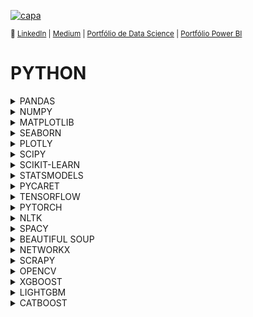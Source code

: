 [![capa](https://cdn.discordapp.com/attachments/1088554408469602305/1140659228382613654/Black_Technology_LinkedIn_Banner_5.jpg)](https://github.com/SarahFeanor?tab=repositories)

<sub> 🔗 [LinkedIn](https://www.linkedin.com/in/sarahfrezende/) | [Medium](https://medium.com/@sarahfrezende) |  [Portfólio de Data Science](https://github.com/sarahfeanor/Portfolio-DataScience)
 | [Portfólio Power BI](https://github.com/SarahFeanor/Portfolio_PowerBI)


# PYTHON

<details>
<summary>PANDAS</summary>

## PANDAS 

O pandas é uma biblioteca poderosa e amplamente utilizada em Python para análise de dados e manipulação de estruturas de dados tabulares. 
Aqui estão algumas das principais funções do pandas:

### **Criação de Estruturas de Dados:**

```python
pd.Series(): # Cria uma Series, que é uma estrutura de dados unidimensional semelhante a um array ou lista.
pd.DataFrame(): # Cria um DataFrame, uma estrutura de dados bidimensional que é semelhante a uma planilha ou tabela.
```

### **Leitura e Escrita de Dados:**

```python
# Funções para importar dados de diferentes fontes, como arquivos CSV, Excel e bancos de dados SQL.

pd.read_csv()
pd.read_excel()
pd.read_sql():

# Métodos para exportar os dados do DataFrame para diferentes formatos.

df.to_csv()
df.to_excel()
df.to_sql():
   
```

### **Indexação e Seleção de Dados:**

```python
# Formas de acessar e selecionar linhas e colunas específicas em um DataFrame.

df[]
df.loc[]
df.iloc[]

# Mostra as primeiras ou últimas linhas do DataFrame.

df.head()
df.tail()
```

### **Manipulação de Dados:**

```python
df.drop()`: # Remove linhas ou colunas do DataFrame.
df.rename(): # Renomeia colunas ou índices do DataFrame.
df.groupby(), df.pivot_table(): # Agrupa e realiza agregações em dados com base em determinados critérios.
```

### **Operações Estatísticas e Agregações:**

```python
# Calcula estatísticas sobre os dados em colunas específicas.
df.mean()
df.sum()
df.min()
df.max()

# Realiza várias operações de agregação em grupos específicos.
df.groupby()
agg()
```

### **Limpeza de Dados:**

```python
df.isnull(), `df.dropna()`, `df.fillna()`: # Lidam com valores ausentes (NaN) nos dados.
df.duplicated(), `df.drop_duplicates()`: # Lidam com valores duplicados.
```

### **Manipulação de Strings:**

```python

# Realiza operações de manipulação de strings em colunas.
df.str.upper()
df.str.lower()
df.str.replace()
```

### **Merging e Joining:**

```python
# Combinação de DataFrames.
pd.concat()
df.append()
                                          
# Realiza junções semelhantes a operações SQL.
pd.merge()

```

### **Visualização de Dados:**
```python
df.plot(): # Gera visualizações básicas diretamente do DataFrame.
```

### **Outras Funções:**
```python
df.info(): # Fornece informações sobre o DataFrame.
df.describe(): # Calcula estatísticas descritivas do DataFrame.
```

Essas são apenas algumas das muitas funções que o pandas oferece para facilitar a análise, manipulação e visualização de dados em Python. 
A biblioteca é amplamente usada por cientistas de dados e analistas para tarefas de pré-processamento, análise exploratória de dados e muito mais.
</details>

<details>
<summary>NUMPY</summary>
 
## NUMPY
O NumPy é uma biblioteca fundamental para computação numérica em Python, e oferece uma ampla variedade de funções para manipulação de arrays, cálculos matemáticos e operações de álgebra linear. Abaixo estão algumas das principais funções do NumPy:

### Criação de Arrays:

- Uma biblioteca numérica do Python que oferece suporte a arrays multidimensionais e eficientes para operações matemáticas e científicas. 
Arrays são estruturas de dados fundamentais em programação e ciência da computação, usadas para armazenar coleções ordenadas de elementos do mesmo tipo. 

```python
np.array(): # Cria um array NumPy a partir de uma lista ou sequência.
np.zeros(): # Cria um array preenchido com zeros.
np.ones(): # Cria um array preenchido com uns.
np.arange(): # Cria um array com valores espaçados uniformemente dentro de um intervalo.
np.linspace(): # Cria um array com valores espaçados linearmente dentro de um intervalo.
```
### Operações Numéricas:
```python
np.add(), np.subtract(), np.multiply(), np.divide(): # Realizam operações aritméticas em arrays.
np.exp(): # Calcula a exponencial de cada elemento do array.
np.sqrt(): #Calcula a raiz quadrada de cada elemento do array.
np.sin(), np.cos(), np.tan(): # Calculam funções trigonométricas.
```
### Álgebra Linear:

```python
np.dot(): Realiza o produto escalar ou matricial entre arrays.
np.linalg.inv(): Calcula a matriz inversa.
np.linalg.det(): Calcula o determinante de uma matriz.
np.linalg.eig(): Calcula os autovalores e autovetores de uma matriz.
```
### Indexação e Fatias:

```python
Indexação: Acesso a elementos individuais do array.
Fatias: Criação de subconjuntos de arrays.
Indexação booleana: Seleção de elementos baseada em condições lógicas.
```

### Reduções e Estatísticas:

```python
np.sum(), np.mean(), np.median(), np.std(): Calculam estatísticas básicas.
np.min(), np.max(): Encontram os valores mínimo e máximo.
np.argmax(), np.argmin(): Encontram os índices do valor máximo e mínimo.
```

### Transformações:

```python
np.reshape(): Altera a forma (dimensões) do array.
np.transpose(): Transpõe a matriz (inverte linhas por colunas).
np.concatenate(): Concatena arrays ao longo de um eixo.
```

### Broadcasting:

Permite que arrays de diferentes formas sejam operados juntos.
Ordenação:

```python
np.sort(): Ordena os elementos de um array.
np.argsort(): Retorna os índices que ordenariam o array.
```
</details>

<details>
<summary>MATPLOTLIB</summary>
 
## MATPLOTLIB

O Matplotlib é uma biblioteca popular para criação de visualizações gráficas em Python. Aqui estão alguns dos principais comandos e funções do Matplotlib:

### **Importação:**
   ```python
   import matplotlib.pyplot as plt
   ```

### **Criação de Gráficos:**
   - `plt.plot()`: Cria um gráfico de linhas ou pontos.
   - `plt.scatter()`: Cria um gráfico de dispersão.
   - `plt.bar()`, `plt.barh()`: Cria gráficos de barras verticais ou horizontais.
   - `plt.hist()`: Cria um histograma.
   - `plt.pie()`: Cria um gráfico de pizza.

### **Customização de Gráficos:**
   - `plt.xlabel()`, `plt.ylabel()`: Define rótulos para os eixos x e y.
   - `plt.title()`: Define o título do gráfico.
   - `plt.legend()`: Adiciona uma legenda.
   - `plt.grid()`: Adiciona grade ao gráfico.
   - `plt.xlim()`, `plt.ylim()`: Define os limites dos eixos x e y.

### **Anotações e Texto:**
   - `plt.text()`: Adiciona texto em uma posição específica no gráfico.
   - `plt.annotate()`: Adiciona uma anotação com seta.

### **Salvando e Mostrando Gráficos:**
   - `plt.show()`: Mostra o gráfico na tela.
   - `plt.savefig()`: Salva o gráfico em um arquivo.

### **Subplots e Layouts:**
   - `plt.subplots()`: Cria uma grade de subplots.
   - `plt.subplot()`: Cria um subplot individual.
   - `plt.tight_layout()`: Ajusta automaticamente o espaçamento entre subplots.

### **Estilos e Cores:**
   - `plt.style.use()`: Aplica um estilo de plotagem.
   - `plt.colors()`: Especifica cores nos gráficos.

### **Personalização Avançada:**
   - `plt.figure()`: Cria uma nova figura para gráficos.
   - `plt.subplots_adjust()`: Ajusta o espaçamento entre subplots manualmente.
   - `plt.plot()` com parâmetros adicionais: Permite personalização detalhada das linhas e pontos.

### **Manipulação de Eixos:**
   - `ax.set_xticks()`, `ax.set_yticks()`: Define as marcações dos eixos.
   - `ax.set_xticklabels()`, `ax.set_yticklabels()`: Define rótulos para as marcações dos eixos.
</details>

<details>
<summary>SEABORN</summary>

## SEABORN

O Seaborn é uma biblioteca de visualização de dados baseada no Matplotlib, projetada para criar visualizações estatísticas atraentes e informativas.
Aqui estão alguns dos principais comandos e funções do Seaborn:

### Configuração e Estilo:

 ```python
sns.set_style(): # Define o estilo visual padrão dos gráficos.
sns.set_palette(): # Define a paleta de cores padrão.
 ```

### Visualizações Unidimensionais:

 ```python
sns.distplot(): # Histograma com uma curva de densidade.
sns.boxplot(): # Diagrama de caixa para visualizar a distribuição e outliers.
sns.violinplot(): # Gráfico de violino, combina um boxplot com um KDE.
 ```

### Visualizações Bidimensionais:

 ```python
sns.scatterplot(): # Gráfico de dispersão.
sns.lineplot(): # Gráfico de linhas.
sns.regplot(): # Gráfico de regressão linear com intervalo de confiança.
 ```

### Relações Estatísticas:

 ```python
sns.pairplot(): # Matriz de dispersão para visualizar relações entre pares de variáveis.
sns.heatmap(): # Mapa de calor para visualizar uma matriz de valores numéricos.
 ```

### Visualizações Categóricas:
 ```python
sns.countplot(): # Gráfico de contagem para variáveis categóricas.
sns.barplot(): # Gráfico de barras com médias e intervalos de confiança.
 ```

### Relações Lineares:
 ```python
sns.lmplot(): # Gráfico de dispersão com ajuste linear.
 ```
### Visualizações de Distribuição:
 ```python
sns.kdeplot(): # Estimativa de densidade do kernel.
sns.rugplot(): # Plotagem de "tapetes" ao longo do eixo.
 ```
### Visualizações de Matriz:
 ```python
sns.clustermap(): # Mapa de clusterização hierárquica de dados.
 ```
### Visualizações de Análise de Componentes Principais (PCA):
 ```python
sns.PairGrid(): # Grid de plots para análise de PCA.
 ```
### Personalização:
 ```python
sns.set(): # Configuração global de estilo.
sns.set_context(): # Define o contexto de exibição.
sns.set_palette(): # Define a paleta de cores.
sns.color_palette(): # Define uma paleta de cores personalizada.
 ```
Esses são apenas alguns exemplos dos principais comandos do Seaborn. 
A biblioteca oferece uma variedade de opções de personalização e visualização para ajudar a 
criar gráficos informativos e atraentes a partir de dados.

### **Tipos de Gráficos Avançados:**
 ```python
    - `plt.contour()`, `plt.contourf()`: # Cria gráficos de contorno.
    - `plt.imshow()`: # Exibe imagens.
    - `plt.quiver()`: # Cria gráficos de vetores.
 ```

Esses são apenas alguns dos principais comandos e funções que o Matplotlib oferece para criação e personalização de gráficos em Python. 
A biblioteca é altamente configurável e versátil, permitindo criar uma ampla variedade de visualizações para análise de dados.
</details>

<details>
<summary>PLOTLY</summary>

 ## PLOTLY

O Plotly é uma biblioteca em Python que permite criar visualizações interativas e de alta qualidade. Aqui estão alguns dos principais comandos e funções do Plotly:

### **Criação de Gráficos Básicos:**
   - `import plotly.express as px`: Importa o módulo Express para gráficos simplificados.
   - `fig = px.bar()`, `fig = px.line()`, `fig = px.scatter()`: Cria gráficos de barras, linhas e dispersão, respectivamente.

### **Personalização e Configuração de Layout:**
   - `fig.update_layout()`: Permite configurar o layout geral do gráfico, como título, rótulos dos eixos e fontes.
   - `fig.update_xaxes()`, `fig.update_yaxes()`: Configurações específicas para os eixos x e y.

### **Adição de Traces (Camadas) aos Gráficos:**
   - `fig.add_trace()`: Adiciona camadas adicionais ao gráfico, como linhas, pontos ou barras.
   - `fig.update_traces()`: Configurações específicas para os traços individuais.

### **Gráficos 3D:**
   - `fig = px.scatter_3d()`, `fig = px.line_3d()`: Cria gráficos de dispersão e linhas em 3D.

### **Gráficos Geográficos:**
   - `fig = px.scatter_geo()`, `fig = px.choropleth()`: Cria gráficos geográficos com pontos ou mapas de calor.

### **Gráficos de Barras Empilhadas e Agrupadas:**
   - `fig = px.bar()`, `barmode='stack'` ou `barmode='group'`: Cria gráficos de barras empilhadas ou agrupadas.

### **Gráficos de Pizza e Rosca:**
   - `fig = px.pie()`, `fig = px.sunburst()`: Cria gráficos de pizza e rosca.

### **Gráficos de Superfície e Contorno:**
   - `fig = px.surface()`, `fig = px.contour()`: Cria gráficos de superfície e de contorno.

### **Gráficos Animados:**
   - `fig = px.scatter()`, `animation_frame='coluna'`: Cria gráficos animados baseados em colunas específicas.

### **Salvando e Exibindo Gráficos:**
    - `fig.show()`: Exibe o gráfico interativamente.
    - `fig.write_html()`, `fig.write_image()`: Salva o gráfico como HTML ou imagem.

### **Personalização de Cores e Temas:**
    - `fig.update_traces(marker_color='cor')`: Define cores personalizadas para traços.
    - `fig.update_layout(template='nome_template')`: Aplica temas pré-definidos ou personalizados.

### **Interação e Configuração de Eventos:**
    - `fig.update_layout(clickmode='eventos')`: Configura interações baseadas em eventos, como cliques.

### **Widgets e Controles de Exibição:**
    - `dcc.Dropdown()`, `dcc.RangeSlider()`: Cria widgets interativos para filtragem e controle.

### **Visualizações 3D Interativas:**
    - `import plotly.graph_objects as go`: Importa o módulo de gráficos do Plotly.
    - `fig = go.Figure()`: Cria figuras usando a biblioteca Graph Objects.
    - `fig.add_trace()`, `fig.update_layout()`, etc.: Funciona de maneira semelhante ao Express.

Esses são apenas alguns dos muitos recursos disponíveis no Plotly para criar visualizações interativas e personalizadas em Python. 
A biblioteca é amplamente usada para criar gráficos atraentes e interativos em notebooks Jupyter, aplicativos da web e muito mais.
</details>

<details>
<summary>SCIPY</summary>

## SCIPY

O SciPy é uma biblioteca em Python que fornece funções para diversas operações matemáticas, científicas e de engenharia. 
Aqui estão algumas das principais funções e módulos do SciPy:

### **Álgebra Linear:**
   - `scipy.linalg`: Módulo para álgebra linear.
   - `scipy.linalg.solve()`: Resolve sistemas de equações lineares.
   - `scipy.linalg.eig()`: Calcula autovalores e autovetores.

### **Otimização:**
   - `scipy.optimize`: Módulo para otimização.
   - `scipy.optimize.minimize()`: Encontra o mínimo de uma função.
   - `scipy.optimize.curve_fit()`: Realiza ajuste de curvas.

### **Integração:**
   - `scipy.integrate`: Módulo para integração numérica.
   - `scipy.integrate.quad()`: Calcula integrais definidas.

### **Transformada de Fourier:**
   - `scipy.fft`: Módulo para transformada de Fourier.
   - `scipy.fft.fft()`: Calcula a transformada rápida de Fourier.

### **Equações Diferenciais:**
   - `scipy.integrate.odeint()`: Resolve equações diferenciais ordinárias.

### **Interpolação:**
   - `scipy.interpolate`: Módulo para interpolação.
   - `scipy.interpolate.interp1d()`: Realiza interpolação unidimensional.

### **Estatísticas:**
   - `scipy.stats`: Módulo para estatísticas.
   - `scipy.stats.norm()`: Distribuição normal.
   - `scipy.stats.ttest_ind()`: Teste t para duas amostras independentes.

### **Processamento de Sinais:**
   - `scipy.signal`: Módulo para processamento de sinais.
   - `scipy.signal.convolve()`: Convolução de sinais.

### **Transformada de Wavelet:**
   - `scipy.signal.cwt()`: Transformada contínua de Wavelet.

### **Processamento de Imagem:**
    - `scipy.ndimage`: Módulo para processamento de imagem.
    - `scipy.ndimage.imread()`: Lê imagens.

### **Álgebra Simbólica:**
    - `scipy.special`: Módulo para funções especiais.

Esses são apenas alguns exemplos das funcionalidades oferecidas pelo SciPy. 
A biblioteca é amplamente usada em áreas como matemática, ciência, engenharia, física, processamento de sinais e muito mais. Cada módulo fornece uma variedade de 
funções que podem ser exploradas para resolver problemas específicos nessas áreas.
</details>

<details>
<summary>SCIKIT-LEARN</summary>

## SCIKIT-LEARN

O scikit-learn é uma das bibliotecas mais populares para aprendizado de máquina em Python. Aqui estão algumas das principais classes e funções que você encontrará no scikit-learn:

### **Pré-processamento de Dados:**
   - `preprocessing.StandardScaler`: Padroniza as características escalando-as para ter média zero e variância unitária.
   - `preprocessing.LabelEncoder`: Codifica rótulos de classes em valores numéricos.
   - `preprocessing.OneHotEncoder`: Converte variáveis categóricas em representações numéricas binárias.

### **Modelos de Aprendizado de Máquina:**
   - `linear_model.LinearRegression`: Modelo de regressão linear.
   - `svm.SVC`, `svm.SVR`: Máquinas de vetor de suporte para classificação e regressão.
   - `tree.DecisionTreeClassifier`, `tree.DecisionTreeRegressor`: Árvores de decisão para classificação e regressão.
   - `ensemble.RandomForestClassifier`, `ensemble.RandomForestRegressor`: Florestas aleatórias para classificação e regressão.

### **Avaliação de Modelos:**
   - `metrics.accuracy_score`: Calcula a acurácia de classificação.
   - `metrics.mean_squared_error`: Calcula o erro quadrático médio para regressão.
   - `metrics.confusion_matrix`: Calcula a matriz de confusão.
   - `metrics.classification_report`: Gera um relatório de métricas de classificação.

### **Divisão de Conjuntos de Dados:**
   - `model_selection.train_test_split`: Divide um conjunto de dados em treinamento e teste.

### **Validação Cruzada:**
   - `model_selection.cross_val_score`: Realiza validação cruzada para avaliar o desempenho do modelo.

### **Hiperparâmetros:**
   - `model_selection.GridSearchCV`: Realiza busca em grade para otimizar os hiperparâmetros do modelo.

### **Transformação de Dados:**
   - `decomposition.PCA`: Realiza a Análise de Componentes Principais para redução de dimensionalidade.
   - `feature_extraction.text.CountVectorizer`, `feature_extraction.text.TfidfVectorizer`: Vetorização de texto.

### **Aprendizado Não Supervisionado:**
   - `cluster.KMeans`: Algoritmo de clusterização K-Means.
   - `decomposition.PCA`: Análise de Componentes Principais para redução de dimensionalidade.

### **Salvando e Carregando Modelos:**
   - `joblib.dump`, `joblib.load`: Salva e carrega modelos treinados.

### **Pipeline:**
    - `pipeline.Pipeline`: Cria um pipeline que encapsula pré-processamento e modelagem.

### **Ensemble:**
    - `ensemble.VotingClassifier`, `ensemble.VotingRegressor`: Criação de modelos de ensemble.

Esses são apenas alguns dos muitos componentes e funcionalidades do scikit-learn. A biblioteca oferece uma variedade de ferramentas para tarefas de 
aprendizado de máquina, desde pré-processamento até modelagem e avaliação, tornando mais fácil para os cientistas de dados e analistas desenvolverem e 
avaliarem modelos de aprendizado de máquina.

</details>

<details>
<summary>STATSMODELS</summary>

## STATSMODELS

O Statsmodels é uma biblioteca em Python focada em estatísticas e modelagem estatística. 
Ele fornece várias ferramentas para realizar análises estatísticas, ajustar modelos e explorar dados. 
Aqui estão alguns dos principais comandos e funções do Statsmodels:

### **Modelos de Regressão:**
   - `sm.OLS()`: Ajusta um modelo de regressão linear ordinária.
   - `sm.Logit()`: Ajusta um modelo de regressão logística.
   - `sm.GLM()`: Ajusta modelos de regressão generalizada linear.
   - `sm.WLS()`: Ajusta um modelo de regressão ponderada por mínimos quadrados.

### **Análise de Variância (ANOVA):**
   - `sm.OLS().anova()`: Realiza análise de variância para comparação de modelos.

### **Modelos de Séries Temporais:**
   - `sm.tsa.ARMA()`: Ajusta um modelo de média móvel autorregressiva.
   - `sm.tsa.SARIMAX()`: Ajusta um modelo SARIMA (Seasonal ARIMA).

### **Testes Estatísticos:**
   - `sm.tsa.adfuller()`: Teste ADF para estacionariedade de séries temporais.
   - `sm.stats.diagnostic.het_goldfeldquandt()`: Teste Goldfeld-Quandt para heteroscedasticidade.
   - `sm.stats.anova_lm()`: Realiza análise de variância (ANOVA).

### **Análise de Sobrevivência:**
   - `sm.SurvfuncRight()`: Estima a função de sobrevivência para dados censurados à direita.

### **Análise de Componentes Principais (PCA):**
   - `sm.PCA()`: Realiza análise de componentes principais.

### **Gráficos e Visualizações:**
   - `sm.graphics.plot_fit()`: Plota os ajustes dos modelos em relação aos dados.
   - `sm.graphics.qqplot()`: Plota gráficos Q-Q (quantil-quantil).

### **Testes de Hipóteses e Diagnósticos:**
   - `sm.stats.diagnostic.acorr_ljungbox()`: Teste de Ljung-Box para autocorrelação em resíduos.
   - `sm.stats.anova_lm()`: Realiza análise de variância (ANOVA).

### **Outras Funções:**
   - `sm.datasets.get_rdataset()`: Obtém conjuntos de dados incorporados no Statsmodels.
   - `sm.OLSResults()`: Classe para armazenar resultados de modelos de regressão linear.
   - `sm.LogitResults()`: Classe para armazenar resultados de modelos de regressão logística.

Lembre-se de que essa lista é apenas uma introdução às principais funções e comandos oferecidos pelo Statsmodels. 
A biblioteca oferece uma ampla gama de recursos estatísticos e de modelagem para atender às necessidades de análise de dados e modelagem estatística.

</details>

<details>
<summary>PYCARET</summary>

## PYCARET

O PyCaret é uma biblioteca de automação de tarefas em aprendizado de máquina que simplifica o processo de treinamento, validação e comparação de modelos. Ele oferece uma interface fácil de usar para realizar várias tarefas relacionadas a machine learning. Aqui estão alguns dos principais comandos do PyCaret:

1. **setup():** Prepara o ambiente para a análise de dados e a construção de modelos. Realiza a pré-processamento dos dados, como tratamento de valores ausentes e codificação de variáveis categóricas.

2. **compare_models():** Treina e avalia vários modelos de machine learning usando validação cruzada. Retorna uma tabela com métricas de desempenho dos modelos.

3. **create_model():** Cria um modelo específico com base na seleção do usuário. Por exemplo, `create_model('rf')` criará um modelo Random Forest.

4. **tune_model():** Otimiza hiperparâmetros de um modelo criado usando busca em grid.

5. **plot_model():** Gera vários gráficos relacionados ao desempenho do modelo, como curvas ROC, matrizes de confusão, distribuição de resíduos etc.

6. **evaluate_model():** Fornecendo um modelo treinado, gera métricas de avaliação em um conjunto de validação separado.

7. **predict_model():** Faz previsões em um conjunto de dados usando um modelo treinado.

8. **finalize_model():** Finaliza o modelo selecionado para treinamento usando todo o conjunto de dados.

9. **save_model():** Salva o modelo treinado em disco para uso futuro.

10. **load_model():** Carrega um modelo previamente salvo do disco.

11. **interpret_model():** Fornece análises de interpretação para entender as decisões do modelo (requer a instalação da biblioteca SHAP).

12. **ensemble_model():** Combina modelos treinados usando a técnica de ensemble.

13. **blend_models():** Combina modelos treinados usando a técnica de blending.

14. **stack_models():** Combina modelos treinados usando a técnica de stacking.

15. **deploy_model():** Implanta um modelo treinado em um servidor em nuvem usando o PyCaret Deploy (parte do PyCaret 2.3.0 e posteriores).

16. **unstack_model():** Desfaz o empilhamento de modelos criado usando `stack_models()`.

17. **plot_model():** Gera visualizações interativas para análise de modelos.

Esses são apenas alguns dos principais comandos e funções oferecidos pelo PyCaret para simplificar o fluxo de trabalho de machine learning. 
A biblioteca é especialmente útil para quem deseja realizar experimentações rápidas e eficientes com diferentes modelos e técnicas de análise de dados.

</details>

<details>
<summary>TENSORFLOW</summary>

 ## TENSORFLOW

O TensorFlow é uma biblioteca popular de código aberto para aprendizado de máquina e desenvolvimento de modelos de aprendizado profundo. 
Aqui estão algumas das principais funções e comandos do TensorFlow:

### **Criação de Tensores:**
   - `tf.constant()`: Cria um tensor constante com valores fixos.
   - `tf.Variable()`: Cria um tensor variável que pode ser otimizado durante o treinamento.
   - `tf.placeholder()`: Cria um espaço reservado para dados que serão alimentados durante a execução.

### **Operações Matemáticas:**
   - `tf.add()`, `tf.subtract()`, `tf.multiply()`, `tf.divide()`: Realiza operações matemáticas entre tensores.
   - `tf.matmul()`: Realiza multiplicação de matriz entre tensores.
   - `tf.reduce_sum()`, `tf.reduce_mean()`: Calcula a soma ou a média dos elementos de um tensor.

### **Construção de Modelos:**
   - `tf.keras.layers`: API de camadas para construir modelos sequenciais ou funcionais.
   - `tf.keras.Sequential()`: Cria um modelo sequencial empilhando camadas.
   - `tf.keras.Model()`: Cria um modelo mais complexo usando uma API funcional.

### **Otimização e Treinamento:**
   - `tf.keras.optimizers`: API para otimizadores de gradientes.
   - `tf.keras.losses`: API para funções de perda.
   - `tf.keras.metrics`: API para métricas de avaliação de modelos.
   - `tf.GradientTape()`: Grava operações para cálculo de gradientes durante o treinamento.

### **Treinamento de Modelos:**
   - `model.compile()`: Configura o modelo para treinamento, definindo otimizador, função de perda e métricas.
   - `model.fit()`: Treina o modelo nos dados de treinamento.
   - `model.evaluate()`: Avalia o modelo nos dados de teste.

### **Inferência e Predição:**
   - `model.predict()`: Realiza inferência e predição usando o modelo treinado.

### **Carregamento e Salvamento de Modelos:**
   - `tf.saved_model.save()`: Salva um modelo em formato TensorFlow SavedModel.
   - `tf.saved_model.load()`: Carrega um modelo TensorFlow SavedModel.

### **Trabalhando com Grafos:**
   - `tf.function()`: Anota uma função Python para compilação em um grafo TensorFlow.
   - `tf.Graph()`: Cria um novo grafo.

### **Distribuição e Paralelismo:**
   - `tf.distribute.Strategy`: API para treinamento distribuído em várias GPUs ou TPUs.
   - `tf.data.Dataset`: API para criar pipelines de entrada eficientes para treinamento distribuído.

### **Outras Funções:**
    - `tf.ones()`, `tf.zeros()`: Cria tensores preenchidos com uns ou zeros.
    - `tf.reshape()`, `tf.transpose()`: Realiza operações de reformatação e transposição.
    - `tf.argmax()`, `tf.argmin()`: Encontra o índice do valor máximo ou mínimo em um tensor.

Esses são apenas alguns dos muitos comandos e funções disponíveis no TensorFlow para criar, treinar e avaliar modelos de aprendizado de máquina e redes neurais profundas. 
A biblioteca é amplamente usada na comunidade de aprendizado de máquina e inteligência artificial.
</details>

<details>
<summary>PYTORCH</summary>

 ## PYTORCH

O PyTorch é uma biblioteca de aprendizado profundo (deep learning) popular em Python que oferece uma variedade de recursos para criar, treinar e implantar modelos de redes neurais. Aqui estão alguns dos principais comandos e funções do PyTorch:

### **Criação de Tensores:**
   - `torch.tensor()`: Cria um tensor a partir de uma lista, array NumPy ou outro tensor existente.
   - `torch.zeros()`, `torch.ones()`: Cria tensores preenchidos com zeros ou uns.
   - `torch.rand()`, `torch.randn()`: Cria tensores com valores aleatórios.

### **Operações Matemáticas Básicas:**
   - `torch.add()`, `torch.sub()`, `torch.mul()`, `torch.div()`: Realiza operações aritméticas entre tensores.
   - `torch.dot()`: Calcula o produto escalar entre dois tensores.
   - `torch.matmul()`: Realiza multiplicação de matrizes.

### **Indexação e Seleção de Dados:**
   - `tensor[índice]`: Acessa elementos em um tensor.
   - `tensor[start:end]`: Fatiamento (slicing) de tensores.
   - `tensor[mask]`: Seleção baseada em máscaras booleanas.

### **Operações de Redução:**
   - `tensor.sum()`, `tensor.mean()`, `tensor.max()`, `tensor.min()`: Calcula estatísticas sobre um tensor.
   - `tensor.argmax()`, `tensor.argmin()`: Retorna os índices do maior e menor elemento.
   - `tensor.prod()`: Calcula o produto de todos os elementos.

### **Operações de Álgebra Linear:**
   - `torch.mm()`: Multiplicação de matrizes.
   - `torch.transpose()`, `tensor.t()`: Transposição de matrizes.
   - `torch.svd()`: Decomposição de valor singular.

### **Backpropagation e Otimização:**
   - `torch.autograd.Variable()`: Cria variáveis para rastrear operações para cálculo de gradientes.
   - `tensor.backward()`: Calcula gradientes usando o mecanismo de autograd do PyTorch.
   - Otimizadores como `torch.optim.SGD()`, `torch.optim.Adam()`: Utilizados para otimizar os pesos dos modelos durante o treinamento.

### **Criação de Modelos de Rede Neural:**
   - `torch.nn.Module()`: Classe base para criação de modelos de rede neural.
   - Módulos como `torch.nn.Linear()`, `torch.nn.Conv2d()`, `torch.nn.LSTM()`: Camadas típicas em redes neurais.

### **Funções de Ativação:**
   - `torch.nn.ReLU()`, `torch.nn.Sigmoid()`, `torch.nn.Tanh()`: Funções de ativação.
   - `torch.nn.Softmax()`: Função de ativação Softmax.

### **Treinamento de Modelos:**
   - Loop de treinamento com iterações, atualizações de pesos e cálculo de perdas.

### **Carregamento e Salvamento de Modelos:**
    - `torch.save()`: Salva um modelo treinado.
    - `torch.load()`: Carrega um modelo treinado.

Esses são apenas alguns dos principais comandos e funções oferecidos pelo PyTorch. 
A biblioteca é amplamente usada em projetos de aprendizado profundo devido à sua flexibilidade, eficiência e suporte para aceleração de hardware, como GPUs.

</details>

<details>
<summary>NLTK</summary>
 
## NATURAL LANGUAGE TOOLKIT

O Natural Language Toolkit (NLTK) é uma biblioteca em Python amplamente usada para processamento de linguagem natural. Ela oferece uma variedade de recursos e funcionalidades para lidar com texto e análise de linguagem natural. Aqui estão alguns dos principais comandos e funcionalidades do NLTK:

### **Tokenização:**
   - `nltk.word_tokenize(text)`: Divide um texto em palavras individuais (tokens).
   - `nltk.sent_tokenize(text)`: Divide um texto em sentenças.

### **Stop Words:**
   - `nltk.corpus.stopwords.words(language)`: Retorna uma lista de palavras consideradas stopwords em um determinado idioma.

### **Stemming e Lemmatização:**
   - `nltk.stem.PorterStemmer()`: Implementa o algoritmo de stemming de Porter.
   - `nltk.stem.WordNetLemmatizer()`: Realiza a lematização das palavras.

### **Pos Tagging (Marcação de Partes do Discurso):**
   - `nltk.pos_tag(tokens)`: Marca as partes do discurso em uma lista de tokens.

### **Análise de Sentimento:**
   - `nltk.sentiment.SentimentIntensityAnalyzer()`: Calcula a polaridade do sentimento em um texto.

### **Processamento de Texto:**
   - `nltk.Text(tokens)`: Cria um objeto Text para análise de concordância e outras análises textuais.

### **FreqDist (Distribuição de Frequência):**
   - `nltk.FreqDist(tokens)`: Calcula a frequência de ocorrência de palavras em um texto.

### **Collocations (Colocações):**
   - `nltk.collocations.BigramCollocationFinder.from_words(tokens)`: Encontra colocações (pares de palavras frequentemente ocorrentes) em um texto.

### **N-gramas:**
   - `nltk.ngrams(tokens, n)`: Gera n-gramas (sequências de n palavras) a partir de uma lista de tokens.

### **Construção de Concordâncias:**
    - `nltk.Text(tokens).concordance(word)`: Mostra trechos de texto que contêm uma palavra específica.

### **WordNet:**
    - `nltk.corpus.wordnet.synsets(word)`: Retorna os synsets (conjuntos de sinônimos) de uma palavra.

### **Extração de Entidades:**
    - `nltk.ne_chunk(tokens)`: Identifica e classifica entidades nomeadas em um texto.

### **Word Clouds:**
    - `WordCloud()`: Cria nuvens de palavras com base na frequência das palavras em um texto.

### **Processamento de Linguagem:**
    - `nltk.RegexpTokenizer(pattern)`: Tokenizador baseado em expressões regulares.

Esses são apenas alguns dos principais comandos e funcionalidades do NLTK. 
A biblioteca oferece uma ampla gama de ferramentas para processamento de texto e análise de linguagem natural, tornando-a uma 
escolha popular entre os cientistas de dados e pesquisadores que trabalham com dados textuais.

</details>

<details>
<summary>SPACY</summary>

## SPACY

O spaCy é uma biblioteca de processamento de linguagem natural (NLP) em Python que oferece várias funcionalidades poderosas para tarefas como tokenização, 
análise sintática, reconhecimento de entidades nomeadas, lematização e muito mais. Aqui estão algumas das principais funções e comandos do spaCy:

### **Carregamento do Modelo:**
   - `import spacy`
   - `nlp = spacy.load('modelo')`: Carrega um modelo específico do spaCy para processamento de linguagem.

### **Tokenização:**
   - `doc = nlp(texto)`: Processa um texto e cria um objeto Doc, que contém tokens e informações sobre eles.

### **Análise Sintática:**
   - `token.text`: Retorna o texto do token.
   - `token.lemma_`: Retorna o lema (forma base) do token.
   - `token.pos_`: Retorna a classe gramatical do token.
   - `token.dep_`: Retorna a dependência sintática do token.
   - `token.head`: Retorna o token pai do token.

### **Reconhecimento de Entidades Nomeadas:**
   - `doc.ents`: Retorna entidades nomeadas no texto.
   - `ent.text`: Retorna o texto da entidade.
   - `ent.label_`: Retorna o tipo de entidade (por exemplo, ORGANIZATION, PERSON, etc.).

### **Visualização de Análise:**
   - `displacy.render(doc, style='dep')`: Visualiza a árvore de dependências.
   - `displacy.render(doc, style='ent')`: Visualiza as entidades nomeadas no texto.

### **Filtros e Seleções:**
   - `span = doc[start:end]`: Seleciona um subconjunto contínuo de tokens (span) do Doc.

### **Ferramentas de Análise:**
   - `nlp.add_pipe(component)`: Adiciona um componente personalizado à pipeline do spaCy.

### **Processamento em Lote:**
   - `docs = list(nlp.pipe(textos))`: Processa uma lista de textos em lote.

### **Lematização e Stop Words:**
   - `token.is_stop`: Verifica se o token é uma stop word.
   - `token.is_alpha`: Verifica se o token é alfabético.
   - `token.is_punct`: Verifica se o token é um caractere de pontuação.
   - `token.lemma_`: Retorna o lema do token.

### **Personalização:**
    - `Doc.set_extension(name, default=None)`: Cria uma extensão personalizada no objeto Doc.

Estes são apenas alguns dos comandos e funções essenciais do spaCy. 
A biblioteca oferece muitos outros recursos para processamento de linguagem natural, incluindo análise de dependências, detecção de frases, identificação de padrões, 
treinamento personalizado de modelos e muito mais. É uma ferramenta poderosa para tarefas de processamento de texto e análise linguística.

</details>

<details>
<summary>BEAUTIFUL SOUP</summary>

## BEAUTIFUL SOUP 

O Beautiful Soup é uma biblioteca em Python usada para extrair informações de páginas web e analisar documentos HTML ou XML. Aqui estão alguns dos principais comandos e métodos que você pode usar no Beautiful Soup:

### **Importação:**
   ```python
   from bs4 import BeautifulSoup
   ```

### **Criação de um objeto BeautifulSoup:**
   ```python
   soup = BeautifulSoup(html_content, 'html.parser')  # Cria um objeto BeautifulSoup a partir do conteúdo HTML
   ```

### **Navegação e Busca:**
   - `soup.find()`: Encontra a primeira ocorrência de uma tag.
   - `soup.find_all()`: Encontra todas as ocorrências de uma tag.
   - `soup.select()`: Seleciona elementos usando seletores CSS.

### **Acesso a Tags e Atributos:**
   - `tag.name`: Retorna o nome da tag.
   - `tag.text`: Retorna o conteúdo textual dentro da tag.
   - `tag['atributo']`: Retorna o valor de um atributo da tag.

### **Navegação Hierárquica:**
   - `tag.parent`: Retorna o elemento pai da tag.
   - `tag.children`: Retorna os elementos filhos diretos da tag.
   - `tag.next_sibling`, `tag.previous_sibling`: Retorna os irmãos próximos da tag.

### **Filtros:**
   - `soup.find_all('tag', class_='classe')`: Filtra tags por nome e classe.
   - `soup.find_all('tag', attrs={'atributo': 'valor'})`: Filtra tags por atributo.

### **Manipulação:**
   - `tag.string = 'Novo Texto'`: Altera o conteúdo textual de uma tag.
   - `tag['novo_atributo'] = 'valor'`: Adiciona um novo atributo a uma tag.

### **Remoção:**
   - `tag.extract()`: Remove uma tag específica do documento.
   - `tag.decompose()`: Remove uma tag e seu conteúdo completamente.

### **Prettify:**
   - `soup.prettify()`: Formata o documento para exibição mais legível.

Esses são apenas alguns dos principais comandos e métodos que você pode usar com o Beautiful Soup. 
A biblioteca oferece muitas outras funcionalidades para trabalhar com documentos HTML e XML de maneira eficiente, permitindo extrair 
informações relevantes de páginas web para análise e processamento.

</details>

<details>
<summary>NETWORKX</summary>

## NETWORKX

O NetworkX é uma biblioteca em Python usada para análise e visualização de redes complexas, como redes sociais, redes de transporte, 
redes biológicas, entre outras. Aqui estão algumas das principais funções e comandos do NetworkX:

### **Criação de Gráficos:**
   - `nx.Graph()`, `nx.DiGraph()`: Criação de um grafo não direcionado ou direcionado.
   - `G.add_node()`: Adiciona um nó ao grafo.
   - `G.add_edge()`: Adiciona uma aresta ao grafo.

### **Acessando Informações do Grafo:**
   - `G.nodes()`, `G.edges()`: Retorna a lista de nós e arestas no grafo.
   - `G.number_of_nodes()`, `G.number_of_edges()`: Retorna o número de nós e arestas no grafo.
   - `G.neighbors()`: Retorna os vizinhos de um nó específico.

### **Análise de Grafos:**
   - `nx.degree()`: Calcula o grau de um nó (o número de arestas conectadas a ele).
   - `nx.shortest_path()`: Encontra o caminho mais curto entre dois nós.
   - `nx.connected_components()`: Identifica componentes conectados no grafo.

### **Medidas Centrais:**
   - `nx.betweenness_centrality()`: Calcula a centralidade de intermediação dos nós.
   - `nx.closeness_centrality()`: Calcula a centralidade de proximidade dos nós.
   - `nx.eigenvector_centrality()`: Calcula a centralidade do vetor próprio.

### **Visualização de Grafos:**
   - `nx.draw()`, `nx.draw_networkx()`: Funções para visualizar o grafo.
   - `nx.spring_layout()`, `nx.circular_layout()`: Algoritmos de posicionamento para layouts gráficos.

### **Operações em Grafos:**
   - `nx.subgraph()`: Cria um subgrafo a partir de um grafo maior.
   - `nx.compose()`, `nx.union()`: Combinam dois ou mais grafos.
   - `nx.isomorphism()`: Verifica se dois grafos são isomórficos.

### **Algoritmos de Caminho e Fluxo:**
   - `nx.shortest_path()`, `nx.shortest_path_length()`: Encontram o caminho mais curto e seu comprimento.
   - `nx.maximum_flow()`: Calcula o fluxo máximo em um grafo.

### **Análise de Componentes:**
   - `nx.connected_components()`, `nx.strongly_connected_components()`: Identificam componentes conectados.

### **Geradores de Grafos:**
   - `nx.erdos_renyi_graph()`, `nx.barabasi_albert_graph()`: Criação de grafos aleatórios ou livres de escala.

### **Algoritmos de Árvore e Floresta:**
    - `nx.minimum_spanning_tree()`: Encontra a árvore geradora mínima.
    - `nx.depth_first_search()`, `nx.breadth_first_search()`: Realizam busca em profundidade e largura.

Esses são apenas alguns dos principais comandos e funções oferecidos pela biblioteca NetworkX para a análise de redes complexas. 
Ela é amplamente usada para entender as estruturas e propriedades de redes em diversos campos, incluindo ciência de dados, ciências sociais, biologia, entre outros.

</details>

<details>
<summary>SCRAPY</summary>

## SCRAPY

O Scrapy é um framework de web scraping em Python que permite extrair dados de websites de forma estruturada e automatizada. Aqui estão alguns dos principais comandos e conceitos do Scrapy:

### **Criar um Novo Projeto:**
   - `scrapy startproject nome_do_projeto`: Cria um novo projeto Scrapy com a estrutura de diretórios necessária.

### **Criar um Spider:**
   - `scrapy genspider nome_do_spider url_do_site`: Cria um spider, que é um programa que define como o Scrapy deve navegar e extrair dados de um site específico.

### **Executar um Spider:**
   - `scrapy crawl nome_do_spider`: Executa o spider criado para iniciar a extração de dados.

### **Seletores XPath e CSS:**
   - Utilize seletores XPath ou CSS para navegar pelo HTML da página e extrair os elementos desejados.
   - Exemplos: `response.xpath('//h1/text()').extract()` ou `response.css('p::text').extract()`

### **Armazenar Dados:**
   - Dentro do spider, você pode usar `yield` para enviar os dados extraídos para os pipelines.
   - Os pipelines são responsáveis por processar e armazenar os dados, como salvar em arquivos CSV ou banco de dados.

### **Configurações e Configuração do User-Agent:**
   - O arquivo `settings.py` contém configurações globais do projeto, incluindo as configurações do User-Agent para simular diferentes navegadores.

### **Limitar a Profundidade de Busca:**
   - Use a opção `-s DEPTH_LIMIT=n` ao executar um spider para limitar a profundidade da busca em níveis específicos.

### **Definir Delay e Random User-Agent:**
   - `DOWNLOAD_DELAY`: Configura um atraso entre as solicitações para evitar sobrecarregar o servidor.
   - `RANDOM_UA_PER_PROXY`: Rotaciona o User-Agent para simular diferentes navegadores.

### **Salvar Saída em um Arquivo JSON ou CSV:**
   - `scrapy crawl nome_do_spider -o arquivo_saida.json`: Salva a saída do spider em um arquivo JSON.
   - `scrapy crawl nome_do_spider -o arquivo_saida.csv`: Salva a saída em um arquivo CSV.

### **Debug e Testes:**
    - `scrapy shell url_do_site`: Inicia o shell interativo do Scrapy para testar seletores e comandos.
    - `scrapy check nome_do_spider`: Verifica se o spider está funcionando corretamente.

### **Concorrência e Paralelismo:**
    - O Scrapy possui suporte para realizar várias solicitações de forma concorrente para acelerar o processo de scraping.

### **Controle de Redirecionamento e Cookies:**
    - O Scrapy lida automaticamente com redirecionamentos e suporta cookies para sessões persistentes.

Esses são apenas alguns dos principais comandos e recursos do Scrapy. 
Ele é uma ferramenta muito poderosa para coleta de dados na web e oferece muitos recursos avançados para lidar com várias situações que podem surgir durante o processo de scraping.

</details>

<details>
<summary>OPENCV</summary>

## OPENCV

O OpenCV (Open Source Computer Vision Library) é uma biblioteca popular em Python para processamento de imagens e visão computacional. Aqui estão algumas das principais funções e comandos do OpenCV:

### **Leitura e Escrita de Imagens e Vídeos:**
   - `cv2.imread()`: Lê uma imagem de um arquivo.
   - `cv2.imwrite()`: Salva uma imagem em um arquivo.
   - `cv2.VideoCapture()`: Inicia a captura de vídeo da câmera ou arquivo de vídeo.
   - `cv2.VideoWriter()`: Grava um vídeo a partir de imagens.

### **Manipulação de Cores e Canais:**
   - `cv2.cvtColor()`: Converte uma imagem de um espaço de cores para outro.
   - `cv2.split()`, `cv2.merge()`: Divide e combina canais de cores.
   - `cv2.inRange()`: Cria uma máscara para detectar intervalos de cor.

### **Operações Básicas de Processamento de Imagens:**
   - `cv2.resize()`: Redimensiona uma imagem.
   - `cv2.flip()`: Espelha uma imagem horizontal ou verticalmente.
   - `cv2.rotate()`: Rotaciona uma imagem.

### **Filtros e Convolução:**
   - `cv2.filter2D()`: Aplica uma máscara de convolução a uma imagem.
   - `cv2.GaussianBlur()`, `cv2.medianBlur()`, `cv2.bilateralFilter()`: Aplica filtros de suavização.
   - `cv2.Sobel()`, `cv2.Laplacian()`: Detecta bordas em uma imagem.

### **Detecção de Características:**
   - `cv2.Canny()`: Detecta bordas em uma imagem usando o algoritmo Canny.
   - `cv2.goodFeaturesToTrack()`, `cv2.cornerHarris()`: Detecta cantos e pontos de interesse.

### **Segmentação e Detecção de Objetos:**
   - `cv2.threshold()`: Realiza uma binarização de imagem.
   - `cv2.findContours()`, `cv2.drawContours()`: Encontra e desenha contornos em uma imagem.

### **Transformações Geométricas:**
   - `cv2.warpAffine()`, `cv2.warpPerspective()`: Realiza transformações de afinamento e perspectiva.

### **Detecção de Rostos e Objetos:**
   - `cv2.CascadeClassifier()`: Detecta objetos usando classificadores em cascata (como detecção de rostos).

### **Operações em Vídeo:**
   - `cv2.VideoCapture()`: Captura frames de vídeo.
   - `cv2.VideoWriter()`: Gravação de vídeo.
   - `cv2.imshow()`, `cv2.waitKey()`, `cv2.destroyAllWindows()`: Exibição de vídeo em uma janela.

### **Aplicações em Visão Computacional:**
    - Reconhecimento de objetos, detecção de movimento, rastreamento de objetos, calibração de câmera e muito mais.

Estes são apenas alguns dos principais comandos e funções oferecidos pelo OpenCV. 
A biblioteca é amplamente usada em projetos de visão computacional e processamento de imagens, desde tarefas simples de processamento até aplicações mais complexas.

</details>

<details>
<summary>XGBOOST</summary>
 
## XGBOOST
O XGBoost (Extreme Gradient Boosting) é uma biblioteca popular para aprendizado de máquina baseado em árvores. Aqui estão alguns dos principais comandos e funções do XGBoost em Python:

### **Importação da Biblioteca:**
```python
import xgboost as xgb
```

### **Criação de um Modelo XGBoost:**
```python
model = xgb.XGBClassifier()  # Para classificação
model = xgb.XGBRegressor()   # Para regressão
```

### **Treinamento do Modelo:**
```python
model.fit(X_train, y_train)
```

### **Previsões com o Modelo Treinado:**
```python
predictions = model.predict(X_test)
```

### **Ajuste de Parâmetros:**
```python
# Exemplo de ajuste de alguns parâmetros
model = xgb.XGBClassifier(
    n_estimators=100,
    max_depth=3,
    learning_rate=0.1
)
```

### **Importância das Características:**
```python
importance = model.feature_importances_
```

### **Validação Cruzada:**
```python
from sklearn.model_selection import cross_val_score
scores = cross_val_score(model, X, y, cv=5)
```

### **Ajuste de Hiperparâmetros:**
```python
from sklearn.model_selection import GridSearchCV
param_grid = {'max_depth': [3, 6, 9], 'n_estimators': [50, 100, 150]}
grid_search = GridSearchCV(model, param_grid, cv=3)
grid_search.fit(X, y)
```

### **Salvando e Carregando Modelos:**
```python
# Salvar o modelo
model.save_model('model_name.model')

# Carregar o modelo
loaded_model = xgb.Booster()
loaded_model.load_model('model_name.model')
```

### **Visualização da Árvore do Modelo (para modelos com árvores únicas):**
```python
from xgboost import plot_tree
import matplotlib.pyplot as plt
plot_tree(model, num_trees=0)
plt.show()
```

Lembrando que o XGBoost oferece uma ampla gama de parâmetros para ajustar e otimizar o desempenho do modelo, incluindo controle sobre a complexidade das árvores, 
taxas de aprendizado, regularização e mais. A seleção adequada de parâmetros é crucial para obter um modelo bem ajustado e de alta qualidade.

</details>

<details>
<summary>LIGHTGBM</summary>

## LIGHTGBM

O LightGBM é um algoritmo de gradient boosting framework de código aberto que é projetado para ser eficiente em termos de uso de recursos e oferece 
desempenho superior em muitos cenários. Aqui estão alguns dos principais comandos e funções do LightGBM:

### **Importando a Biblioteca:**
   ```python
   import lightgbm as lgb
   ```

### **Criando um Conjunto de Dados LightGBM:**
   ```python
   lgb_train = lgb.Dataset(data=X_train, label=y_train)
   lgb_valid = lgb.Dataset(data=X_valid, label=y_valid, reference=lgb_train)
   ```

### **Definindo os Parâmetros do Modelo:**
   ```python
   params = {
       'boosting_type': 'gbdt',  # Tipo de boosting (Gradient Boosting Decision Tree)
       'objective': 'regression',  # Objetivo da tarefa (regressão)
       'metric': 'rmse',  # Métrica de avaliação (Root Mean Squared Error)
       'num_leaves': 31,  # Número máximo de folhas em uma árvore
       'learning_rate': 0.05,  # Taxa de aprendizado
       'feature_fraction': 0.9,  # Fração de recursos a serem usados em cada árvore
       'bagging_fraction': 0.8,  # Fração de amostras usadas para treinamento de árvores
       'bagging_freq': 5,  # Frequência para o bagging
       'verbose': 0  # Nível de verbosidade (0 para silencioso)
   }
   ```

### **Treinando o Modelo:**
   ```python
   model = lgb.train(params, 
                     train_set=lgb_train, 
                     num_boost_round=1000,  # Número de iterações (árvores)
                     valid_sets=[lgb_train, lgb_valid],
                     early_stopping_rounds=50)  # Parar se a métrica de validação não melhorar após 50 iterações
   ```

### **Fazendo Previsões:**
   ```python
   predictions = model.predict(X_test, num_iteration=model.best_iteration)
   ```

### **Importância das Features:**
   ```python
   feature_importance = model.feature_importance()
   ```

### **Salvando e Carregando Modelos:**
   ```python
   model.save_model('model.txt')  # Salvar modelo
   loaded_model = lgb.Booster(model_file='model.txt')  # Carregar modelo
   ```

### **Parâmetros Avançados:**
   O LightGBM oferece uma ampla variedade de parâmetros avançados para ajustar o desempenho e o comportamento do modelo. Alguns deles incluem
   `max_depth`, `min_child_samples`, `subsample`, `colsample_bytree`, `lambda`, `alpha`, entre outros.

### **Tuning de Hiperparâmetros:**
O ajuste de hiperparâmetros é uma parte importante do treinamento de modelos. O LightGBM oferece suporte a técnicas como busca em grade (Grid Search) e
busca aleatória (Random Search) para encontrar os melhores valores de hiperparâmetros.

Lembrando que essa é apenas uma introdução aos principais comandos do LightGBM. A documentação oficial do LightGBM é uma excelente fonte para entender todos os 
parâmetros e funcionalidades em detalhes: [Documentação do LightGBM](https://lightgbm.readthedocs.io/en/latest/).

</details>

<details>
<summary>CATBOOST</summary>
 
## CATBOOST

O CatBoost é uma biblioteca de gradient boosting que é especialmente projetada para trabalhar com dados categóricos e tem um desempenho excepcional em 
muitos casos. Aqui estão alguns dos principais comandos e funções do CatBoost:

### **Importando a Biblioteca:**
   ```python
   from catboost import CatBoostClassifier, CatBoostRegressor
   ```

### **Criando um Modelo:**
   - Para classificação:
     ```python
     model = CatBoostClassifier(iterations=1000, depth=6, learning_rate=0.1, loss_function='Logloss')
     ```
   - Para regressão:
     ```python
     model = CatBoostRegressor(iterations=1000, depth=6, learning_rate=0.1, loss_function='RMSE')
     ```

 ### **Treinando o Modelo:**
   ```python
   model.fit(X_train, y_train, cat_features=categorical_features)
   ```

### **Fazendo Previsões:**
   ```python
   predictions = model.predict(X_test)
   ```

### **Avaliando o Modelo:**
   - Para classificação:
     ```python
     accuracy = model.score(X_test, y_test)
     ```
   - Para regressão:
     ```python
     rmse = mean_squared_error(y_test, predictions, squared=False)
     ```

### **Hiperparâmetros Principais:**
   - `iterations`: Número de iterações (árvores) no treinamento.
   - `depth`: Profundidade máxima das árvores.
   - `learning_rate`: Taxa de aprendizado.
   - `loss_function`: Função de perda, como 'Logloss' para classificação ou 'RMSE' para regressão.
   - `cat_features`: Índices das colunas categóricas.
   - `verbose`: Nível de detalhes da saída durante o treinamento.

### **Tratamento de Dados Categóricos:**
   O CatBoost trata automaticamente as variáveis categóricas, mas você pode especificar explicitamente as colunas categóricas usando o parâmetro `cat_features`.

### **Validação Cruzada:**
   ```python
   from catboost import cv
   params = {"iterations": 1000, "depth": 6, "learning_rate": 0.1, "loss_function": "Logloss"}
   cv_data = cv(Pool(X, label=y, cat_features=categorical_features), params, fold_count=5)
   ```

### **Importância das Features:**
   ```python
   feature_importances = model.get_feature_importance(prettified=True)
   ```

### **Salvando e Carregando Modelos:**
    ```python
    model.save_model("model.cbm")
    loaded_model = CatBoostClassifier().load_model("model.cbm")
    ```

Lembre-se de consultar a documentação oficial do CatBoost para obter informações detalhadas sobre os parâmetros, recursos e exemplos adicionais de uso.
</details>


